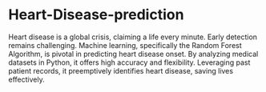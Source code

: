# Heart-Disease-prediction

Heart disease is a global crisis, claiming a life every minute. Early detection remains challenging. Machine learning, specifically the Random Forest Algorithm, is pivotal in predicting heart disease onset. By analyzing medical datasets in Python, it offers high accuracy and flexibility. Leveraging past patient records, it preemptively identifies heart disease, saving lives effectively.

